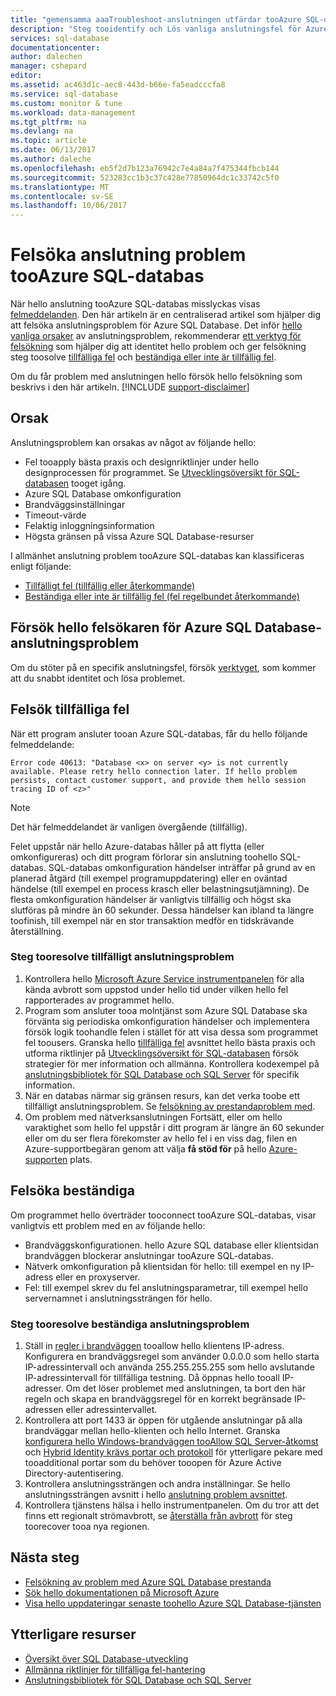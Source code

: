 ```yaml
---
title: "gemensamma aaaTroubleshoot-anslutningen utfärdar tooAzure SQL-databas"
description: "Steg tooidentify och Lös vanliga anslutningsfel för Azure SQL Database."
services: sql-database
documentationcenter: 
author: dalechen
manager: cshepard
editor: 
ms.assetid: ac463d1c-aec8-443d-b66e-fa5eadcccfa8
ms.service: sql-database
ms.custom: monitor & tune
ms.workload: data-management
ms.tgt_pltfrm: na
ms.devlang: na
ms.topic: article
ms.date: 06/13/2017
ms.author: daleche
ms.openlocfilehash: eb5f2d7b123a76942c7e4a84a7f475344fbcb144
ms.sourcegitcommit: 523283cc1b3c37c428e77850964dc1c33742c5f0
ms.translationtype: MT
ms.contentlocale: sv-SE
ms.lasthandoff: 10/06/2017
---
```

# <a name="troubleshoot-connection-issues-tooazure-sql-database"></a>Felsöka anslutning problem tooAzure SQL-databas
När hello anslutning tooAzure SQL-databas misslyckas visas [felmeddelanden](sql-database-develop-error-messages.md). Den här artikeln är en centraliserad artikel som hjälper dig att felsöka anslutningsproblem för Azure SQL Database. Det inför [hello vanliga orsaker](#cause) av anslutningsproblem, rekommenderar [ett verktyg för felsökning](#try-the-troubleshooter-for-azure-sql-database-connectivity-issues) som hjälper dig att identitet hello problem och ger felsökning steg toosolve [ tillfälliga fel](#troubleshoot-transient-errors) och [beständiga eller inte är tillfällig fel](#troubleshoot-persistent-errors). 

Om du får problem med anslutningen hello försök hello felsökning som beskrivs i den här artikeln.
[!INCLUDE [support-disclaimer](../../includes/support-disclaimer.md)]

## <a name="cause"></a>Orsak
Anslutningsproblem kan orsakas av något av följande hello:

* Fel tooapply bästa praxis och designriktlinjer under hello designprocessen för programmet.  Se [Utvecklingsöversikt för SQL-databasen](sql-database-develop-overview.md) tooget igång.
* Azure SQL Database omkonfiguration
* Brandväggsinställningar
* Timeout-värde
* Felaktig inloggningsinformation
* Högsta gränsen på vissa Azure SQL Database-resurser

I allmänhet anslutning problem tooAzure SQL-databas kan klassificeras enligt följande:

* [Tillfälligt fel (tillfällig eller återkommande)](#troubleshoot-transient-errors)
* [Beständiga eller inte är tillfällig fel (fel regelbundet återkommande)](#troubleshoot-persistent-errors)

## <a name="try-hello-troubleshooter-for-azure-sql-database-connectivity-issues"></a>Försök hello felsökaren för Azure SQL Database-anslutningsproblem
Om du stöter på en specifik anslutningsfel, försök [verktyget](https://support.microsoft.com/help/10085/troubleshooting-connectivity-issues-with-microsoft-azure-sql-database), som kommer att du snabbt identitet och lösa problemet.

## <a name="troubleshoot-transient-errors"></a>Felsök tillfälliga fel

När ett program ansluter tooan Azure SQL-databas, får du hello följande felmeddelande:

```
Error code 40613: "Database <x> on server <y> is not currently available. Please retry hello connection later. If hello problem persists, contact customer support, and provide them hello session tracing ID of <z>"
```

> [!NOTE]
> Det här felmeddelandet är vanligen övergående (tillfällig).
> 
> 

Felet uppstår när hello Azure-databas håller på att flytta (eller omkonfigureras) och ditt program förlorar sin anslutning toohello SQL-databas. SQL-databas omkonfiguration händelser inträffar på grund av en planerad åtgärd (till exempel programuppdatering) eller en oväntad händelse (till exempel en process krasch eller belastningsutjämning). De flesta omkonfiguration händelser är vanligtvis tillfällig och högst ska slutföras på mindre än 60 sekunder. Dessa händelser kan ibland ta längre toofinish, till exempel när en stor transaktion medför en tidskrävande återställning.

### <a name="steps-tooresolve-transient-connectivity-issues"></a>Steg tooresolve tillfälligt anslutningsproblem

1. Kontrollera hello [Microsoft Azure Service instrumentpanelen](https://azure.microsoft.com/status) för alla kända avbrott som uppstod under hello tid under vilken hello fel rapporterades av programmet hello.
2. Program som ansluter tooa molntjänst som Azure SQL Database ska förvänta sig periodiska omkonfiguration händelser och implementera försök logik toohandle felen i stället för att visa dessa som programmet fel toousers. Granska hello [tillfälliga fel](sql-database-connectivity-issues.md) avsnittet hello bästa praxis och utforma riktlinjer på [Utvecklingsöversikt för SQL-databasen](sql-database-develop-overview.md) försök strategier för mer information och allmänna. Kontrollera kodexempel på [anslutningsbibliotek för SQL Database och SQL Server](sql-database-libraries.md) för specifik information.
3. När en databas närmar sig gränsen resurs, kan det verka toobe ett tillfälligt anslutningsproblem. Se [felsökning av prestandaproblem med](sql-database-troubleshoot-performance.md).
4. Om problem med nätverksanslutningen Fortsätt, eller om hello varaktighet som hello fel uppstår i ditt program är längre än 60 sekunder eller om du ser flera förekomster av hello fel i en viss dag, filen en Azure-supportbegäran genom att välja **få stöd för** på hello [Azure-supporten](https://azure.microsoft.com/support/options) plats.

## <a name="troubleshoot-persistent-errors"></a>Felsöka beständiga
Om programmet hello överträder tooconnect tooAzure SQL-databas, visar vanligtvis ett problem med en av följande hello:

* Brandväggskonfigurationen. hello Azure SQL database eller klientsidan brandväggen blockerar anslutningar tooAzure SQL-databas.
* Nätverk omkonfiguration på klientsidan för hello: till exempel en ny IP-adress eller en proxyserver.
* Fel: till exempel skrev du fel anslutningsparametrar, till exempel hello servernamnet i anslutningssträngen för hello.

### <a name="steps-tooresolve-persistent-connectivity-issues"></a>Steg tooresolve beständiga anslutningsproblem
1. Ställ in [regler i brandväggen](sql-database-configure-firewall-settings.md) tooallow hello klientens IP-adress. Konfigurera en brandväggsregel som använder 0.0.0.0 som hello starta IP-adressintervall och använda 255.255.255.255 som hello avslutande IP-adressintervall för tillfälliga testning. Då öppnas hello tooall IP-adresser. Om det löser problemet med anslutningen, ta bort den här regeln och skapa en brandväggsregel för en korrekt begränsade IP-adressen eller adressintervallet. 
2. Kontrollera att port 1433 är öppen för utgående anslutningar på alla brandväggar mellan hello-klienten och hello Internet. Granska [konfigurera hello Windows-brandväggen tooAllow SQL Server-åtkomst](https://msdn.microsoft.com/library/cc646023.aspx) och [Hybrid Identity krävs portar och protokoll](https://docs.microsoft.com/azure/active-directory/connect/active-directory-aadconnect-ports) för ytterligare pekare med tooadditional portar som du behöver tooopen för Azure Active Directory-autentisering.
3. Kontrollera anslutningssträngen och andra inställningar. Se hello anslutningssträngen avsnitt i hello [anslutning problem avsnittet](sql-database-connectivity-issues.md#connections-to-azure-sql-database).
4. Kontrollera tjänstens hälsa i hello instrumentpanelen. Om du tror att det finns ett regionalt strömavbrott, se [återställa från avbrott](sql-database-disaster-recovery.md) för steg toorecover tooa nya regionen.

## <a name="next-steps"></a>Nästa steg
* [Felsökning av problem med Azure SQL Database prestanda](sql-database-troubleshoot-performance.md)
* [Sök hello dokumentationen på Microsoft Azure](http://azure.microsoft.com/search/documentation/)
* [Visa hello uppdateringar senaste toohello Azure SQL Database-tjänsten](http://azure.microsoft.com/updates/?service=sql-database)

## <a name="additional-resources"></a>Ytterligare resurser
* [Översikt över SQL Database-utveckling](sql-database-develop-overview.md)
* [Allmänna riktlinjer för tillfälliga fel-hantering](../best-practices-retry-general.md)
* [Anslutningsbibliotek för SQL Database och SQL Server](sql-database-libraries.md)

